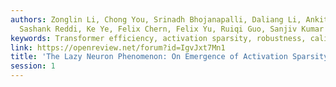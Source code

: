 ```yaml
---
authors: Zonglin Li, Chong You, Srinadh Bhojanapalli, Daliang Li, Ankit Singh Rawat,
  Sashank Reddi, Ke Ye, Felix Chern, Felix Yu, Ruiqi Guo, Sanjiv Kumar
keywords: Transformer efficiency, activation sparsity, robustness, calibration
link: https://openreview.net/forum?id=IgvJxt7Mn1
title: 'The Lazy Neuron Phenomenon: On Emergence of Activation Sparsity in Transformers'
session: 1
---
```


